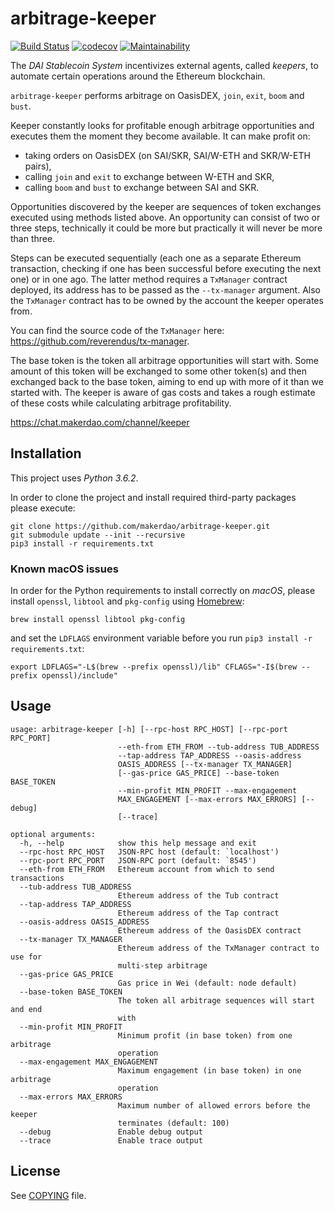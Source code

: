 # arbitrage-keeper

[![Build Status](https://travis-ci.org/makerdao/arbitrage-keeper.svg?branch=master)](https://travis-ci.org/makerdao/arbitrage-keeper)
[![codecov](https://codecov.io/gh/makerdao/arbitrage-keeper/branch/master/graph/badge.svg)](https://codecov.io/gh/makerdao/arbitrage-keeper)
[![Maintainability](https://api.codeclimate.com/v1/badges/4cc951530d1aa48ef71f/maintainability)](https://codeclimate.com/github/makerdao/arbitrage-keeper/maintainability)

The _DAI Stablecoin System_ incentivizes external agents, called _keepers_,
to automate certain operations around the Ethereum blockchain.

`arbitrage-keeper` performs arbitrage on OasisDEX, `join`, `exit`, `boom` and `bust`.

Keeper constantly looks for profitable enough arbitrage opportunities
and executes them the moment they become available. It can make profit on:
- taking orders on OasisDEX (on SAI/SKR, SAI/W-ETH and SKR/W-ETH pairs),
- calling `join` and `exit` to exchange between W-ETH and SKR,
- calling `boom` and `bust` to exchange between SAI and SKR.

Opportunities discovered by the keeper are sequences of token exchanges
executed using methods listed above. An opportunity can consist of two
or three steps, technically it could be more but practically it will never
be more than three.

Steps can be executed sequentially (each one as a separate Ethereum
transaction, checking if one has been successful before executing the next
one) or in one ago. The latter method requires a `TxManager` contract deployed,
its address has to be passed as the `--tx-manager` argument. Also the `TxManager`
contract has to be owned by the account the keeper operates from.

You can find the source code of the `TxManager` here:
<https://github.com/reverendus/tx-manager>.

The base token is the token all arbitrage opportunities will start with.
Some amount of this token will be exchanged to some other token(s) and then exchanged
back to the base token, aiming to end up with more of it than we started with.
The keeper is aware of gas costs and takes a rough estimate of these costs while
calculating arbitrage profitability.

<https://chat.makerdao.com/channel/keeper>

## Installation

This project uses *Python 3.6.2*.

In order to clone the project and install required third-party packages please execute:
```
git clone https://github.com/makerdao/arbitrage-keeper.git
git submodule update --init --recursive
pip3 install -r requirements.txt
```

### Known macOS issues

In order for the Python requirements to install correctly on _macOS_, please install
`openssl`, `libtool` and `pkg-config` using [Homebrew](https://brew.sh/):
```
brew install openssl libtool pkg-config
```

and set the `LDFLAGS` environment variable before you run `pip3 install -r requirements.txt`:
```
export LDFLAGS="-L$(brew --prefix openssl)/lib" CFLAGS="-I$(brew --prefix openssl)/include" 
```

## Usage

```
usage: arbitrage-keeper [-h] [--rpc-host RPC_HOST] [--rpc-port RPC_PORT]
                        --eth-from ETH_FROM --tub-address TUB_ADDRESS
                        --tap-address TAP_ADDRESS --oasis-address
                        OASIS_ADDRESS [--tx-manager TX_MANAGER]
                        [--gas-price GAS_PRICE] --base-token BASE_TOKEN
                        --min-profit MIN_PROFIT --max-engagement
                        MAX_ENGAGEMENT [--max-errors MAX_ERRORS] [--debug]
                        [--trace]

optional arguments:
  -h, --help            show this help message and exit
  --rpc-host RPC_HOST   JSON-RPC host (default: `localhost')
  --rpc-port RPC_PORT   JSON-RPC port (default: `8545')
  --eth-from ETH_FROM   Ethereum account from which to send transactions
  --tub-address TUB_ADDRESS
                        Ethereum address of the Tub contract
  --tap-address TAP_ADDRESS
                        Ethereum address of the Tap contract
  --oasis-address OASIS_ADDRESS
                        Ethereum address of the OasisDEX contract
  --tx-manager TX_MANAGER
                        Ethereum address of the TxManager contract to use for
                        multi-step arbitrage
  --gas-price GAS_PRICE
                        Gas price in Wei (default: node default)
  --base-token BASE_TOKEN
                        The token all arbitrage sequences will start and end
                        with
  --min-profit MIN_PROFIT
                        Minimum profit (in base token) from one arbitrage
                        operation
  --max-engagement MAX_ENGAGEMENT
                        Maximum engagement (in base token) in one arbitrage
                        operation
  --max-errors MAX_ERRORS
                        Maximum number of allowed errors before the keeper
                        terminates (default: 100)
  --debug               Enable debug output
  --trace               Enable trace output
```

## License

See [COPYING](https://github.com/makerdao/arbitrage-keeper/blob/master/COPYING) file.
